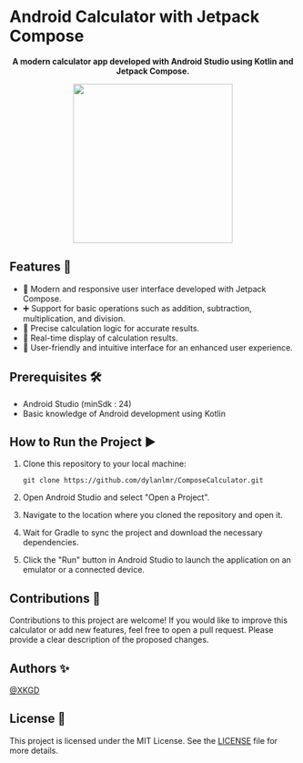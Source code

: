 # Android Calculator with Jetpack Compose

<p align="center">
  <strong>A modern calculator app developed with Android Studio using Kotlin and Jetpack Compose.</strong>
</p>

<p align="center">
  <img src="https://imgur.com/zat8bzu.jpeg" width="280" />
</p>

## Features 🚀

- 🎨 Modern and responsive user interface developed with Jetpack Compose.
- ➕ Support for basic operations such as addition, subtraction, multiplication, and division.
- 🔢 Precise calculation logic for accurate results.
- 🔄 Real-time display of calculation results.
- 🌈 User-friendly and intuitive interface for an enhanced user experience.

## Prerequisites 🛠️

- Android Studio (minSdk : 24)
- Basic knowledge of Android development using Kotlin

## How to Run the Project ▶️

1. Clone this repository to your local machine:

   ```shell
   git clone https://github.com/dylanlmr/ComposeCalculator.git

2. Open Android Studio and select "Open a Project".
3. Navigate to the location where you cloned the repository and open it.
4. Wait for Gradle to sync the project and download the necessary dependencies.
5. Click the "Run" button in Android Studio to launch the application on an emulator or a connected device.

## Contributions 🤝

Contributions to this project are welcome! If you would like to improve this calculator or add new features, feel free to open a pull request. Please provide a clear description of the proposed changes.

## Authors ✨

[@XKGD](https://github.com/XKGD)

## License 📄

This project is licensed under the MIT License. See the [LICENSE](LICENSE) file for more details.

